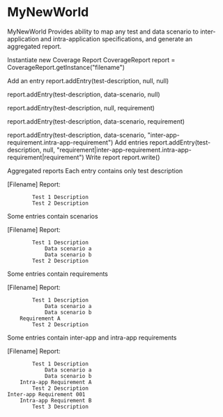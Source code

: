 # MyNewWorld
MyNewWorld
Provides ability to map any test and data scenario to inter-application and intra-application specifications, and generate an aggregated report.

Instantiate new Coverage Report
CoverageReport report = CoverageReport.getInstance("filename")

Add an entry
report.addEntry(test-description, null, null)

report.addEntry(test-description, data-scenario, null)

report.addEntry(test-description, null, requirement)

report.addEntry(test-description, data-scenario, requirement)

report.addEntry(test-description, data-scenario, "inter-app-requirement.intra-app-requirement")
Add entries
report.addEntry(test-description, null, "requirement|inter-app-requirement.intra-app-requirement|requirement")
Write report
report.write()

Aggregated reports
Each entry contains only test description

[Filename] Report:

            Test 1 Description
            Test 2 Description
Some entries contain scenarios

[Filename] Report:

            Test 1 Description
                Data scenario a
                Data scenario b
            Test 2 Description
Some entries contain requirements

[Filename] Report:

            Test 1 Description
                Data scenario a
                Data scenario b
        Requirement A
            Test 2 Description
Some entries contain inter-app and intra-app requirements

[Filename] Report:

            Test 1 Description
                Data scenario a
                Data scenario b
        Intra-app Requirement A
            Test 2 Description
    Inter-app Requirement 001
        Intra-app Requirement B
            Test 3 Description
